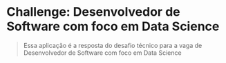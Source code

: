 # Challenge: Desenvolvedor de Software com foco em Data Science

> Essa aplicação é a resposta do desafio técnico para a vaga de Desenvolvedor de Software com foco em Data Science

